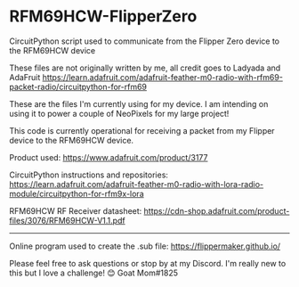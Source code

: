 # RFM69HCW-FlipperZero
CircuitPython script used to communicate from the Flipper Zero device to the RFM69HCW device


These files are not originally written by me, all credit goes to Ladyada and AdaFruit
https://learn.adafruit.com/adafruit-feather-m0-radio-with-rfm69-packet-radio/circuitpython-for-rfm69


These are the files I'm currently using for my device. I am intending on using it to power a couple of NeoPixels for my large project!

This code is currently operational for receiving a packet from my Flipper device to the RFM69HCW device.


Product used:
https://www.adafruit.com/product/3177

CircuitPython instructions and repositories:
https://learn.adafruit.com/adafruit-feather-m0-radio-with-lora-radio-module/circuitpython-for-rfm9x-lora

RFM69HCW RF Receiver datasheet:
https://cdn-shop.adafruit.com/product-files/3076/RFM69HCW-V1.1.pdf

------------------------------------------------------------

Online program used to create the .sub file:
https://flippermaker.github.io/


Please feel free to ask questions or stop by at my Discord. I'm really new to this but I love a challenge! 😊
Goat Mom#1825

